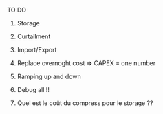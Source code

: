 TO DO 

1. Storage

2. Curtailment

3. Import/Export

4. Replace overnoght cost => CAPEX = one number

5. Ramping up and down

6. Debug all !!

7. Quel est le coût du compress pour le storage ??